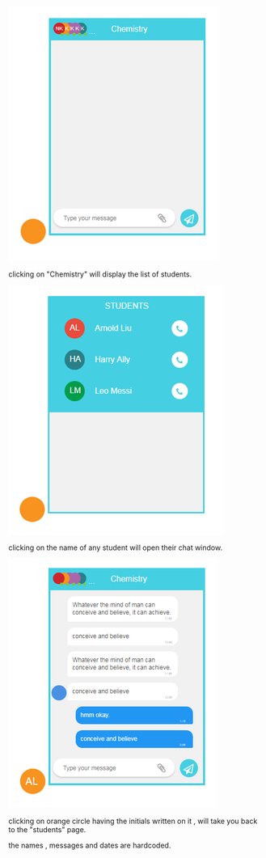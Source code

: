 ![alt tag](first.png)


clicking on "Chemistry" will display the list of students.


![alt tag](second.png)


clicking on the name of any student will open their chat window.


![alt tag](third.png)


clicking on orange circle having the initials written on it , will take you back to the "students" page.



the names , messages and dates are hardcoded.
